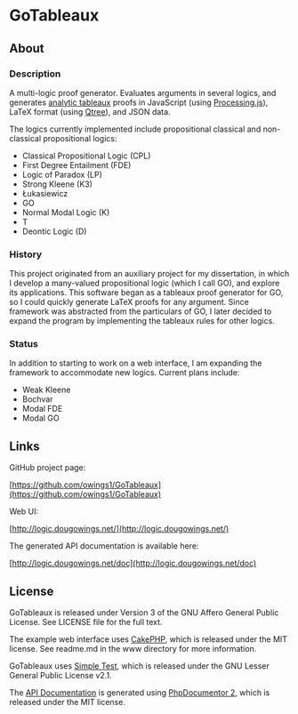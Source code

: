 GoTableaux
==========

About
-----

### Description

A multi-logic proof generator. Evaluates arguments in several logics, 
and generates [analytic tableaux](http://en.wikipedia.org/wiki/Method_of_analytic_tableaux) 
proofs in JavaScript (using [Processing.js](http://processingjs.org/)), 
LaTeX format (using [Qtree](http://www.ling.upenn.edu/advice/latex/qtree/)), and JSON data.

The logics currently implemented include propositional classical and non-classical propositional logics:

- Classical Propositional Logic (CPL)
- First Degree Entailment (FDE)
- Logic of Paradox (LP)
- Strong Kleene (K3)
- Łukasiewicz
- GO
- Normal Modal Logic (K)
- T
- Deontic Logic (D)

### History

This project originated from an auxiliary project for my dissertation, 
in which I develop a many-valued propositional logic (which I call GO), 
and explore its applications. This software began as a tableaux proof 
generator for GO, so I could quickly generate LaTeX proofs for any argument.
Since framework was abstracted from the particulars of GO, I later 
decided to expand the program by implementing the tableaux rules for other
logics. 


### Status

In addition to starting to work on a web interface, I am expanding the 
framework to accommodate new logics. Current plans include:

- Weak Kleene
- Bochvar
- Modal FDE
- Modal GO

Links
-----
GitHub project page: 

[https://github.com/owings1/GoTableaux](https://github.com/owings1/GoTableaux)

Web UI:

[http://logic.dougowings.net/](http://logic.dougowings.net/)

The generated API documentation is available here:

[http://logic.dougowings.net/doc](http://logic.dougowings.net/doc)

License
-------
GoTableaux is released under Version 3 of the GNU Affero General Public License. See LICENSE file for the full text.

The example web interface uses [CakePHP](http://www.cakephp.org), which is released under the MIT license. See readme.md in the www directory for more information.

GoTableaux uses [Simple Test](http://simpletest.org), which is released under the GNU Lesser General Public License v2.1.

The [API Documentation](http://logic.dougowings.net/doc) is generated using [PhpDocumentor 2](http://www.phpdoc.org/), which is released under the MIT license.